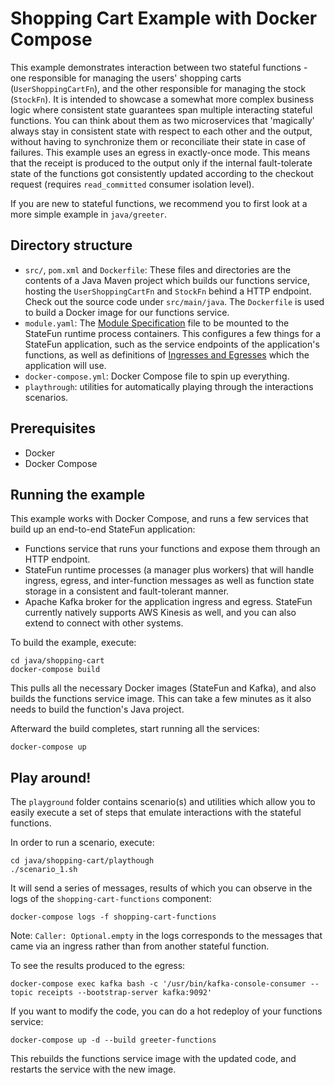 # Shopping Cart Example with Docker Compose

This example demonstrates interaction between two stateful functions - one responsible for managing the users' shopping carts (`UserShoppingCartFn`), and the other responsible for managing the stock (`StockFn`). It is intended to showcase a somewhat more complex business logic where consistent state guarantees span multiple interacting stateful functions. You can think about them as two microservices that 'magically' always stay in consistent state with respect to each other and the output, without having to synchronize them or reconciliate their state in case of failures. This example uses an egress in exactly-once mode. This means that the receipt is produced to the output only if the internal fault-tolerate state of the functions got consistently updated according to the checkout request (requires `read_committed` consumer isolation level).  

If you are new to stateful functions, we recommend you to first look at a more simple example in `java/greeter`.

## Directory structure

- `src/`, `pom.xml` and `Dockerfile`: These files and directories are the contents of a Java Maven project which builds
  our functions service, hosting the `UserShoppingCartFn` and `StockFn` behind a HTTP endpoint. Check out the source code under
  `src/main/java`. The `Dockerfile` is used to build a Docker image for our functions service.
- `module.yaml`: The [Module Specification]() file to be mounted to the StateFun runtime process containers. This
  configures a few things for a StateFun application, such as the service endpoints of the application's functions, as
  well as definitions of [Ingresses and Egresses]() which the application will use.
- `docker-compose.yml`: Docker Compose file to spin up everything.
- `playthrough`: utilities for automatically playing through the interactions scenarios.

## Prerequisites

- Docker
- Docker Compose

## Running the example

This example works with Docker Compose, and runs a few services that build up an end-to-end StateFun application:
- Functions service that runs your functions and expose them through an HTTP endpoint.
- StateFun runtime processes (a manager plus workers) that will handle ingress, egress, and inter-function messages as
  well as function state storage in a consistent and fault-tolerant manner.
- Apache Kafka broker for the application ingress and egress. StateFun currently natively supports AWS Kinesis as well,
  and you can also extend to connect with other systems.

To build the example, execute:

```
cd java/shopping-cart
docker-compose build
```

This pulls all the necessary Docker images (StateFun and Kafka), and also builds the functions service image. This can
take a few minutes as it also needs to build the function's Java project.

Afterward the build completes, start running all the services:

```
docker-compose up
```

## Play around!

The `playground` folder contains scenario(s) and utilities which allow you to easily execute a set of steps that emulate interactions with the stateful functions.

In order to run a scenario, execute:
```
cd java/shopping-cart/playthough
./scenario_1.sh
```

It will send a series of messages, results of which you can observe in the logs of the `shopping-cart-functions` component:
```
docker-compose logs -f shopping-cart-functions
```
Note: `Caller: Optional.empty` in the logs corresponds to the messages that came via an ingress rather than from another stateful function. 

To see the results produced to the egress:
```
docker-compose exec kafka bash -c '/usr/bin/kafka-console-consumer --topic receipts --bootstrap-server kafka:9092'
```

If you want to modify the code, you can do a hot redeploy of your functions service:
```
docker-compose up -d --build greeter-functions
```
This rebuilds the functions service image with the updated code, and restarts the service with the new image.



